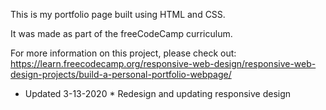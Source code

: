 This is my portfolio page built using HTML and CSS.

It was made as part of the freeCodeCamp curriculum.

For more information on this project, please check out: 
https://learn.freecodecamp.org/responsive-web-design/responsive-web-design-projects/build-a-personal-portfolio-webpage/

* Updated 3-13-2020 *
Redesign and updating responsive design